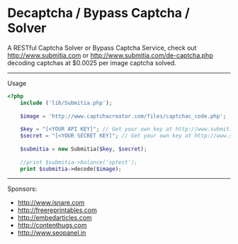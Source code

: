 # Decaptcha / Bypass Captcha / Solver
A RESTful Captcha Solver or Bypass Captcha Service, check out http://www.submitia.com or http://www.submitia.com/de-captcha.php decoding captchas at $0.0025 per image captcha solved.

----
Usage

```php
<?php
	include ('lib/Submitia.php');
	
	$image = 'http://www.captchacreator.com/files/captchac_code.php';
	
	$key = "[<YOUR API KEY]"; // Get your own key at http://www.submitia.com/de-captcha.php
	$secret = "[<YOUR SECRET KEY]"; // Get your own key at http://www.submitia.com/de-captcha.php
	
	$submitia = new Submitia($key, $secret);
	
	//print $submitia->balance('sptest');
	print $submitia->decode($image);	
```

----
Sponsors:

- http://www.isnare.com
- http://freereprintables.com
- http://embedarticles.com
- http://contenthugs.com
- http://www.seopanel.in

